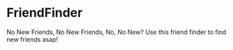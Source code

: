 # FriendFinder
No New Friends, No New Friends, No, No New? Use this friend finder to find new friends asap!
